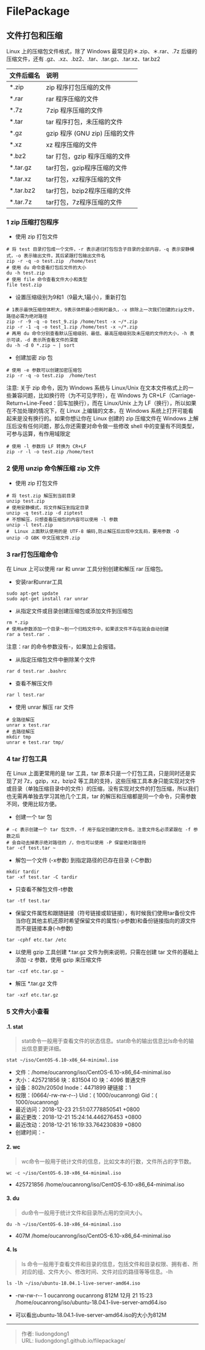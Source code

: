 # FilePackage


## 文件打包和压缩

Linux 上的压缩包文件格式，除了 Windows 最常见的＊.zip、＊.rar、.7z 后缀的压缩文件，还有 .gz、.xz、.bz2、.tar、.tar.gz、.tar.xz、tar.bz2

| 文件后缀名 | 说明                           |
| :--------- | :----------------------------- |
| *.zip      | zip 程序打包压缩的文件         |
| *.rar      | rar 程序压缩的文件             |
| *.7z       | 7zip 程序压缩的文件            |
| *.tar      | tar 程序打包，未压缩的文件     |
| *.gz       | gzip 程序 (GNU zip) 压缩的文件 |
| *.xz       | xz 程序压缩的文件              |
| *.bz2      | tar 打包，gzip 程序压缩的文件  |
| *.tar.gz   | tar打包，gzip程序压缩的文件    |
| *.tar.xz   | tar打包，xz程序压缩的文件      |
| *.tar.bz2  | tar打包，bzip2程序压缩的文件   |
| *.tar.7z   | tar打包，7z程序压缩的文件      |

### 1 zip 压缩打包程序

- 使用 zip 打包文件

```shell
# 将 test 目录打包成一个文件，-r 表示递归打包包含子目录的全部内容，-q 表示安静模式，-o 表示输出文件，其后紧跟打包输出文件名
zip -r -q -o test.zip  /home/test
# 使用 du 命令查看打包后文件的大小
du -h test.zip
# 使用 file 命令查看文件大小和类型
file test.zip
```

- 设置压缩级别为9和1（9最大,1最小），重新打包

```shell
# 1表示最快压缩但体积大，9表示体积最小但耗时最久，-x 排除上一次我们创建的zip文件，路径必需为绝对路径
zip -r -9 -q -o test_9.zip /home/test -x ~/*.zip
zip -r -1 -q -o test_1.zip /home/test -x ~/*.zip
# 再用 du 命令分别查看默认压缩级别、最低、最高压缩级别及未压缩的文件的大小，-h 表示可读，-d 表示所查看文件的深度
du -h -d 0 *.zip ~ | sort
```

- 创建加密 zip 包

```shell
# 使用 -e 参数可以创建加密压缩包
zip -r -q -o test.zip  /home/test
```

注意: 关于 zip 命令，因为 Windows 系统与 Linux/Unix 在文本文件格式上的一些兼容问题，比如换行符（为不可见字符），在 Windows 为 CR+LF（Carriage-Return+Line-Feed：回车加换行），而在 Linux/Unix 上为 LF（换行），所以如果在不加处理的情况下，在 Linux 上编辑的文本，在 Windows 系统上打开可能看起来是没有换行的。如果你想让你在 Linux 创建的 zip 压缩文件在 Windows 上解压后没有任何问题，那么你还需要对命令做一些修改
shell 中的变量有不同类型，可参与运算，有作用域限定

```shell
# 使用 -l 参数将 LF 转换为 CR+LF
zip -r -l -o test.zip /home/test
```

### 2 使用 unzip 命令解压缩 zip 文件

- 使用 zip 打包文件

```shell
# 将 test.zip 解压到当前目录
unzip test.zip
# 使用安静模式，将文件解压到指定目录
unzip -q test.zip -d ziptest
# 不想解压，只想查看压缩包的内容可以使用 -l 参数
unzip -l test.zip
#  Linux 上面默认使用的是 UTF-8 编码,防止解压后出现中文乱码，要用参数 -O
unzip -O GBK 中文压缩文件.zip
```

### 3 rar打包压缩命令

在 Linux 上可以使用 rar 和 unrar 工具分别创建和解压 rar 压缩包。

- 安装rar和unrar工具

```shell
sudo apt-get update
sudo apt-get install rar unrar
```

- 从指定文件或目录创建压缩包或添加文件到压缩包

```shell
rm *.zip
# 使用a参数添加一个目录～到一个归档文件中，如果该文件不存在就会自动创建
rar a test.rar .
```

注意：rar 的命令参数没有-，如果加上会报错。

- 从指定压缩包文件中删除某个文件

```shell
rar d test.rar .bashrc
```

- 查看不解压文件

```shell
rar l test.rar
```

- 使用 unrar 解压 rar 文件

```shell
# 全路径解压
unrar x test.rar
# 去路径解压
mkdir tmp
unrar e test.rar tmp/
```

### 4 tar 打包工具

在 Linux 上面更常用的是 tar 工具，tar 原本只是一个打包工具，只是同时还是实现了对 7z，gzip，xz，bzip2 等工具的支持，这些压缩工具本身只能实现对文件或目录（单独压缩目录中的文件）的压缩，没有实现对文件的打包压缩，所以我们也无需再单独去学习其他几个工具，tar 的解压和压缩都是同一个命令，只需参数不同，使用比较方便。

- 创建一个 tar 包

```shell
# -c 表示创建一个 tar 包文件，-f 用于指定创建的文件名，注意文件名必须紧跟在 -f 参数之后
# 会自动去掉表示绝对路径的 /，你也可以使用 -P 保留绝对路径符
tar -cf test.tar ~
```

- 解包一个文件 (-x参数) 到指定路径的已存在目录 (-C参数)

```shell
mkdir tardir
tar -xf test.tar -C tardir
```

- 只查看不解包文件-t参数

```shell
tar -tf test.tar
```

- 保留文件属性和跟随链接（符号链接或软链接），有时候我们使用tar备份文件当你在其他主机还原时希望保留文件的属性(-p参数)和备份链接指向的源文件而不是链接本身(-h参数)

```shell
tar -cphf etc.tar /etc
```

- 以使用 gzip 工具创建 *.tar.gz 文件为例来说明，只需在创建 tar 文件的基础上添加 -z 参数，使用 gzip 来压缩文件

```shell
tar -czf etc.tar.gz ~
```

- 解压 *.tar.gz 文件

```shell
tar -xzf etc.tar.gz
```

### 5 文件大小查看

#### .1. stat

> stat命令一般用于查看文件的状态信息。stat命令的输出信息比ls命令的输出信息要更详细。

`stat ~/iso/CentOS-6.10-x86_64-minimal.iso `

- 文件：/home/oucanrong/iso/CentOS-6.10-x86_64-minimal.iso
- 大小：425721856 块：831504 IO 块：4096 普通文件
- 设备：802h/2050d Inode：4471899 硬链接：1
- 权限：(0664/-rw-rw-r--) Uid：( 1000/oucanrong) Gid：( 1000/oucanrong)
- 最近访问：2018-12-23 21:51:07.778850541 +0800
- 最近更改：2018-12-21 15:24:14.446276453 +0800
- 最近改动：2018-12-21 16:19:33.764230839 +0800
- 创建时间：-

#### 2. wc

> wc命令一般用于统计文件的信息，比如文本的行数，文件所占的字节数。

`wc -c ~/iso/CentOS-6.10-x86_64-minimal.iso` 

- 425721856 /home/oucanrong/iso/CentOS-6.10-x86_64-minimal.iso

#### 3. du

> du命令一般用于统计文件和目录所占用的空间大小。

`du -h ~/iso/CentOS-6.10-x86_64-minimal.iso `

- 407M /home/oucanrong/iso/CentOS-6.10-x86_64-minimal.iso

#### 4. ls

> ls 命令一般用于查看文件和目录的信息，包括文件和目录权限、拥有者、所对应的组、文件大小、修改时间、文件对应的路径等等信息。-lh

 `ls -lh ~/iso/ubuntu-18.04.1-live-server-amd64.iso `

- -rw-rw-r-- 1 oucanrong oucanrong 812M 12月 21 15:23 /home/oucanrong/iso/ubuntu-18.04.1-live-server-amd64.iso

- 可以看出ubuntu-18.04.1-live-server-amd64.iso的大小为812M

---

> 作者: liudongdong1  
> URL: liudongdong1.github.io/filepackage/  

